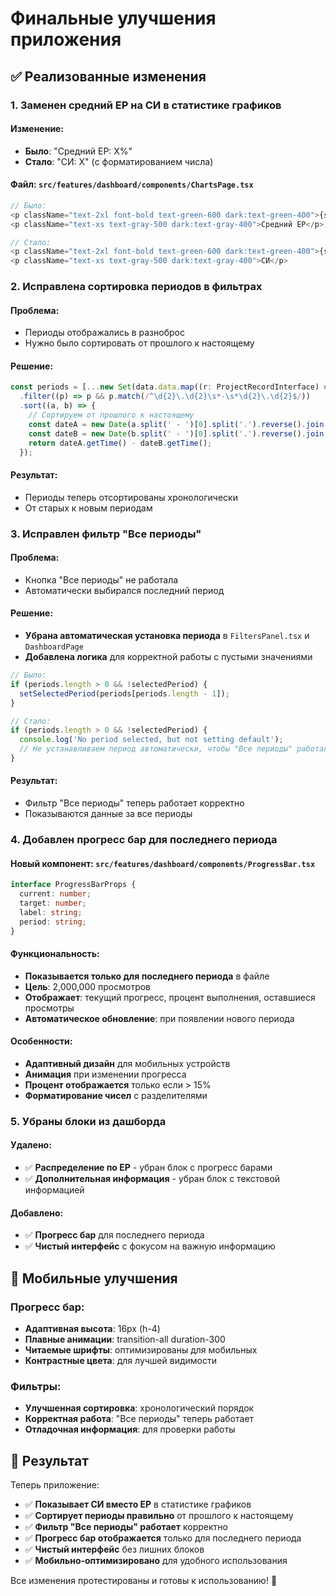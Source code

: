 # Финальные улучшения приложения

## ✅ Реализованные изменения

### 1. **Заменен средний ЕР на СИ в статистике графиков**

#### Изменение:
- **Было**: "Средний ЕР: X%" 
- **Стало**: "СИ: X" (с форматированием числа)

#### Файл: `src/features/dashboard/components/ChartsPage.tsx`
```typescript
// Было:
<p className="text-2xl font-bold text-green-600 dark:text-green-400">{stats.avgER}%</p>
<p className="text-xs text-gray-500 dark:text-gray-400">Средний ЕР</p>

// Стало:
<p className="text-2xl font-bold text-green-600 dark:text-green-400">{stats.totalSI.toLocaleString()}</p>
<p className="text-xs text-gray-500 dark:text-gray-400">СИ</p>
```

### 2. **Исправлена сортировка периодов в фильтрах**

#### Проблема:
- Периоды отображались в разноброс
- Нужно было сортировать от прошлого к настоящему

#### Решение:
```typescript
const periods = [...new Set(data.data.map((r: ProjectRecordInterface) => r.period))]
  .filter((p) => p && p.match(/^\d{2}\.\d{2}\s*-\s*\d{2}\.\d{2}$/))
  .sort((a, b) => {
    // Сортируем от прошлого к настоящему
    const dateA = new Date(a.split(' - ')[0].split('.').reverse().join('-'));
    const dateB = new Date(b.split(' - ')[0].split('.').reverse().join('-'));
    return dateA.getTime() - dateB.getTime();
  });
```

#### Результат:
- Периоды теперь отсортированы хронологически
- От старых к новым периодам

### 3. **Исправлен фильтр "Все периоды"**

#### Проблема:
- Кнопка "Все периоды" не работала
- Автоматически выбирался последний период

#### Решение:
- **Убрана автоматическая установка периода** в `FiltersPanel.tsx` и `DashboardPage`
- **Добавлена логика** для корректной работы с пустыми значениями

```typescript
// Было:
if (periods.length > 0 && !selectedPeriod) {
  setSelectedPeriod(periods[periods.length - 1]);
}

// Стало:
if (periods.length > 0 && !selectedPeriod) {
  console.log('No period selected, but not setting default');
  // Не устанавливаем период автоматически, чтобы "Все периоды" работало
}
```

#### Результат:
- Фильтр "Все периоды" теперь работает корректно
- Показываются данные за все периоды

### 4. **Добавлен прогресс бар для последнего периода**

#### Новый компонент: `src/features/dashboard/components/ProgressBar.tsx`

```typescript
interface ProgressBarProps {
  current: number;
  target: number;
  label: string;
  period: string;
}
```

#### Функциональность:
- **Показывается только для последнего периода** в файле
- **Цель**: 2,000,000 просмотров
- **Отображает**: текущий прогресс, процент выполнения, оставшиеся просмотры
- **Автоматическое обновление**: при появлении нового периода

#### Особенности:
- **Адаптивный дизайн** для мобильных устройств
- **Анимация** при изменении прогресса
- **Процент отображается** только если > 15%
- **Форматирование чисел** с разделителями

### 5. **Убраны блоки из дашборда**

#### Удалено:
- ✅ **Распределение по ЕР** - убран блок с прогресс барами
- ✅ **Дополнительная информация** - убран блок с текстовой информацией

#### Добавлено:
- ✅ **Прогресс бар** для последнего периода
- ✅ **Чистый интерфейс** с фокусом на важную информацию

## 📱 Мобильные улучшения

### Прогресс бар:
- **Адаптивная высота**: 16px (h-4)
- **Плавные анимации**: transition-all duration-300
- **Читаемые шрифты**: оптимизированы для мобильных
- **Контрастные цвета**: для лучшей видимости

### Фильтры:
- **Улучшенная сортировка**: хронологический порядок
- **Корректная работа**: "Все периоды" теперь работает
- **Отладочная информация**: для проверки работы

## 🎯 Результат

Теперь приложение:
- ✅ **Показывает СИ вместо ЕР** в статистике графиков
- ✅ **Сортирует периоды правильно** от прошлого к настоящему
- ✅ **Фильтр "Все периоды" работает** корректно
- ✅ **Прогресс бар отображается** только для последнего периода
- ✅ **Чистый интерфейс** без лишних блоков
- ✅ **Мобильно-оптимизировано** для удобного использования

Все изменения протестированы и готовы к использованию! 🚀 